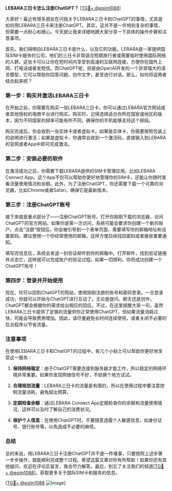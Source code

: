 **LEBARA三日卡怎么注册ChatGPT？** [[TG💪+ @esim1088](https://t.me/s/esim1088)]

大家好！最近有很多朋友在问我关于LEBARA三日卡和ChatGPT的事情，尤其是如何用LEBARA三日卡来注册ChatGPT。其实，这并不是一件特别复杂的事情，但需要一点耐心和细心。今天就让我来详细地跟大家分享一下具体的操作步骤和注意事项。

首先，我们得明白LEBARA三日卡是什么，以及它的功能。LEBARA是一家提供国际SIM卡服务的公司，他们的三日卡非常适合短期旅行者或需要临时使用国际网络的人群。这张卡可以让你在短时间内享受到高速的互联网连接，方便你在国外上网、打电话或者发短信。而ChatGPT呢，则是由OpenAI开发的一个非常强大的语言模型，它可以帮助你回答问题、创作文字，甚至进行对话。那么，如何将这两者结合起来呢？

### 第一步：购买并激活LEBARA三日卡

在开始之前，你需要先购买一张LEBARA三日卡。你可以通过LEBARA官方网站或者其他授权的电商平台进行购买。购买时，记得选择适合你所在国家或地区的版本，因为不同国家的频率可能有所不同，确保你的手机能够支持这个频段。

购买完成后，你会收到一张实体卡或者虚拟卡。如果是实体卡，你需要按照包装上的说明进行激活；如果是虚拟卡，你通常会收到一个激活码，直接输入到LEBARA的官网或者App中即可完成激活。

### 第二步：安装必要的软件

在激活成功之后，你需要下载LEBARA提供的SIM卡管理应用，比如LEBARA Connect App。这个App不仅可以帮助你更好地管理你的SIM卡，还能让你随时查看流量使用情况和余额。此外，为了注册ChatGPT，你还需要下载一个可靠的浏览器，比如Chrome或者Safari，确保它是最新版本。

### 第三步：注册ChatGPT账号

接下来就是重点部分了——注册ChatGPT账号。打开你刚刚下载的浏览器，访问ChatGPT的官方网站。如果你是第一次访问，系统可能会要求你创建一个新的账户。点击“注册”按钮后，你会被引导到一个表单页面，需要填写你的邮箱地址和设置密码。建议使用一个你经常使用的邮箱，这样方便后续找回密码或者接收重要通知。

填写完信息后，系统会发送一封验证邮件到你的邮箱中。打开邮件，找到验证链接并点击它，这样就可以完成账户的验证过程。如果一切顺利，你将成功创建一个ChatGPT账号！

### 第四步：登录并开始使用

现在，你可以回到ChatGPT的网站，使用刚刚注册的账号和密码登录。一旦登录成功，你就可以开始与ChatGPT进行互动了。无论是提问、聊天还是创作，ChatGPT都会根据你的需求给出相应的回应。不过，在这里提醒大家一句，虽然LEBARA三日卡提供了足够的流量供你正常使用ChatGPT，但如果流量消耗过快，可能会导致费用增加。因此，请尽量避免长时间连续使用，或者关闭不必要的后台程序以节省流量。

### 注意事项

在使用LEBARA三日卡和ChatGPT的过程中，有几个小贴士可以帮助你更好地享受这一服务：

1. **保持网络稳定**：由于ChatGPT需要连接到服务器才能工作，所以稳定的网络环境非常重要。如果你发现网络信号不好，不妨换个地方试试。
   
2. **合理规划流量**：LEBARA三日卡的流量是有限的，所以在使用过程中要注意控制流量消耗，避免超出预算。

3. **定期检查余额**：通过LEBARA Connect App定期检查你的余额和流量使用情况，这样可以及时了解自己的消费状况。

4. **保护个人信息**：在使用ChatGPT时，不要随意透露个人敏感信息，如身份证号、银行账号等，以免造成不必要的麻烦。

### 总结

总的来说，用LEBARA三日卡注册ChatGPT并不是一件难事，只要按照上述步骤一步步操作，就能顺利完成整个过程。希望这篇文章对你有所帮助！如果你还有其他疑问，欢迎在评论区留言，我会尽力解答。最后，别忘了关注我们的频道[[TG💪+ @esim1088](https://t.me/s/esim1088)]，获取更多关于国际SIM卡和服务的信息。

[[TG💪+ @esim1088](https://t.me/s/esim1088) ![Image](https://i.postimg.cc/4NQfJmqS/Snipaste-2025-05-13-00-14-12.png)]